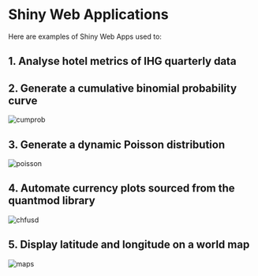 # Shiny Web Applications

Here are examples of Shiny Web Apps used to:

## 1. Analyse hotel metrics of IHG quarterly data



## 2. Generate a cumulative binomial probability curve

![cumprob](https://github.com/MGCodesandStats/shiny-web-apps/blob/master/cumprob.png)

## 3. Generate a dynamic Poisson distribution

![poisson](https://github.com/MGCodesandStats/shiny-web-apps/blob/master/poisson.png)

## 4. Automate currency plots sourced from the quantmod library

![chfusd](https://github.com/MGCodesandStats/shiny-web-apps/blob/master/chfusd.png)

## 5. Display latitude and longitude on a world map

![maps](https://github.com/MGCodesandStats/shiny-web-apps/blob/master/map.png)
